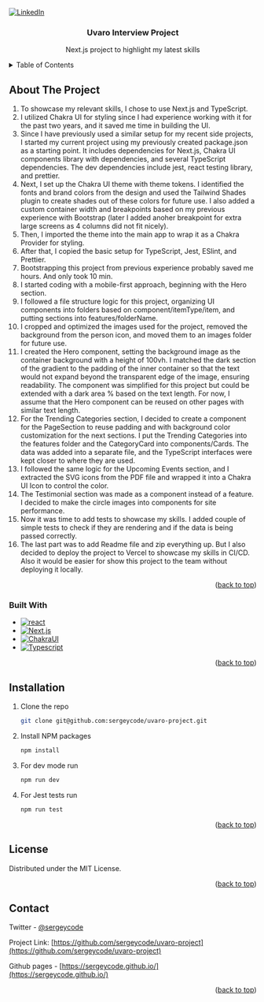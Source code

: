 <a name="readme-top"></a>

[![LinkedIn][linkedin-shield]][linkedin-url]

<div align="center">

  <h3 align="center">Uvaro Interview Project</h3>

  <p align="center">
    Next.js project to highlight my latest skills
  </p>

</div>

<!-- TABLE OF CONTENTS -->
<details>
  <summary>Table of Contents</summary>
  <ol>
    <li>
      <a href="#about-the-project">About The Project</a>
      <ul>
        <li><a href="#built-with">Built With</a></li>
      </ul>
    </li>
    <li>
      <a href="#installation">Installation</a>
    </li>
    <li><a href="#license">License</a></li>
    <li><a href="#contact">Contact</a></li>
  </ol>
</details>

<!-- ABOUT THE PROJECT -->

## About The Project

1. To showcase my relevant skills, I chose to use Next.js and TypeScript.
2. I utilized Chakra UI for styling since I had experience working with it for the past two years, and it saved me time in building the UI.
3. Since I have previously used a similar setup for my recent side projects, I started my current project using my previously created package.json as a starting point. It includes dependencies for Next.js, Chakra UI components library with dependencies, and several TypeScript dependencies. The dev dependencies include jest, react testing library, and prettier.
4. Next, I set up the Chakra UI theme with theme tokens. I identified the fonts and brand colors from the design and used the Tailwind Shades plugin to create shades out of these colors for future use. I also added a custom container width and breakpoints based on my previous experience with Bootstrap (later I added anoher breakpoint for extra large screens as 4 columns did not fit nicely).
5. Then, I imported the theme into the main app to wrap it as a Chakra Provider for styling.
6. After that, I copied the basic setup for TypeScript, Jest, ESlint, and Prettier.
7. Bootstrapping this project from previous experience probably saved me hours. And only took 10 min.
8. I started coding with a mobile-first approach, beginning with the Hero section.
9. I followed a file structure logic for this project, organizing UI components into folders based on component/itemType/item, and putting sections into features/folderName.
10. I cropped and optimized the images used for the project, removed the background from the person icon, and moved them to an images folder for future use.
11. I created the Hero component, setting the background image as the container background with a height of 100vh. I matched the dark section of the gradient to the padding of the inner container so that the text would not expand beyond the transparent edge of the image, ensuring readability. The component was simplified for this project but could be extended with a dark area % based on the text length. For now, I assume that the Hero component can be reused on other pages with similar text length.
12. For the Trending Categories section, I decided to create a component for the PageSection to reuse padding and with background color customization for the next sections. I put the Trending Categories into the features folder and the CategoryCard into components/Cards. The data was added into a separate file, and the TypeScript interfaces were kept closer to where they are used.
13. I followed the same logic for the Upcoming Events section, and I extracted the SVG icons from the PDF file and wrapped it into a Chakra UI Icon to control the color.
14. The Testimonial section was made as a component instead of a feature. I decided to make the circle images into components for site performance.
15. Now it was time to add tests to showcase my skills. I added couple of simple tests to check if they are rendering and if the data is being passed correctly.
16. The last part was to add Readme file and zip everything up. But I also decided to deploy the project to Vercel to showcase my skills in CI/CD. Also it would be easier for show this project to the team without deploying it locally.

<p align="right">(<a href="#readme-top">back to top</a>)</p>

### Built With

- [![react][react]][react-url]
- [![Next.js][next-js]][next-js-url]
- [![ChakraUI][chakraui]][chakraui-url]
- [![Typescript][typescript]][typescript-url]

<p align="right">(<a href="#readme-top">back to top</a>)</p>

<!-- GETTING STARTED -->

## Installation

1. Clone the repo
   ```sh
   git clone git@github.com:sergeycode/uvaro-project.git
   ```
2. Install NPM packages
   ```sh
   npm install
   ```
3. For dev mode run
   ```sh
   npm run dev
   ```
4. For Jest tests run
   ```sh
   npm run test
   ```

<p align="right">(<a href="#readme-top">back to top</a>)</p>

<!-- LICENSE -->

## License

Distributed under the MIT License.

<p align="right">(<a href="#readme-top">back to top</a>)</p>

<!-- CONTACT -->

## Contact

Twitter - [@sergeycode](https://twitter.com/sergeycode)

Project Link: [https://github.com/sergeycode/uvaro-project](https://github.com/sergeycode/uvaro-project)

Github pages - [https://sergeycode.github.io/](https://sergeycode.github.io/)

<p align="right">(<a href="#readme-top">back to top</a>)</p>

<!-- MARKDOWN LINKS & IMAGES -->
<!-- https://www.markdownguide.org/basic-syntax/#reference-style-links -->

[react-url]: https://reactjs.org/
[next-js-url]: https://nextjs.org/
[typescript-url]: https://www.typescriptlang.org/
[chakraui-url]: https://chakra-ui.com/
[linkedin-shield]: https://img.shields.io/badge/-LinkedIn-black.svg?style=for-the-badge&logo=linkedin&colorB=555
[linkedin-url]: https://linkedin.com/in/sergeyovcharenko
[product-screenshot]: public/images/screenshot.jpg
[react]: https://img.shields.io/badge/React-20232A?style=for-the-badge&logo=react&logoColor=61DAFB
[next-js]: https://img.shields.io/badge/Next.js-20232A?style=for-the-badge&logo=Next.js
[chakraui]: https://img.shields.io/badge/Chakra-20232A?style=for-the-badge&logo=chakraui&logoColor=319795
[typescript]: https://img.shields.io/badge/typescript-%23007ACC.svg?style=for-the-badge&logo=typescript&logoColor=white
[vercel]: https://img.shields.io/badge/vercel-20232A?style=for-the-badge&logo=vercel
